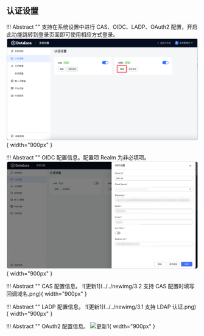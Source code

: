## 认证设置

!!! Abstract ""
    支持在系统设置中进行 CAS、OIDC、LADP、OAuth2 配置，开启此功能跳转到登录页面即可使用相应方式登录。
![更新1](../newimg/4.4%20支持在系统设置中配置认证对接信息.png){ width="900px" }

!!! Abstract ""
    OIDC 配置信息。配置项 Realm 为非必填项。
![更新1](../newimg/oidc认证设置.png){ width="900px" }

!!! Abstract ""
    CAS 配置信息。
![更新1](../../newimg/3.2 支持 CAS 配置时填写回调域名.png){ width="900px" }

!!! Abstract ""
    LADP 配置信息。
![更新1](../../newimg/3.1 支持 LDAP 认证.png){ width="900px" }

!!! Abstract ""
    OAuth2 配置信息。
![更新1](../../newimg/oauth2设置.png){ width="900px" }
